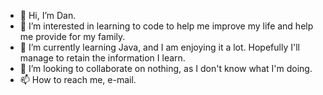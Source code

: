 - 👋 Hi, I’m Dan.
- 👀 I’m interested in learning to code to help me improve my life and help me provide for my family.
- 🌱 I’m currently learning Java, and I am enjoying it a lot. Hopefully I'll manage to retain the information I learn. 
- 💞️ I’m looking to collaborate on nothing, as I don't know what I'm doing.
- 📫 How to reach me, e-mail.

<!---
Dominus3266/Dominus3266 is a ✨ special ✨ repository because its `README.md` (this file) appears on your GitHub profile.
You can click the Preview link to take a look at your changes.
--->
